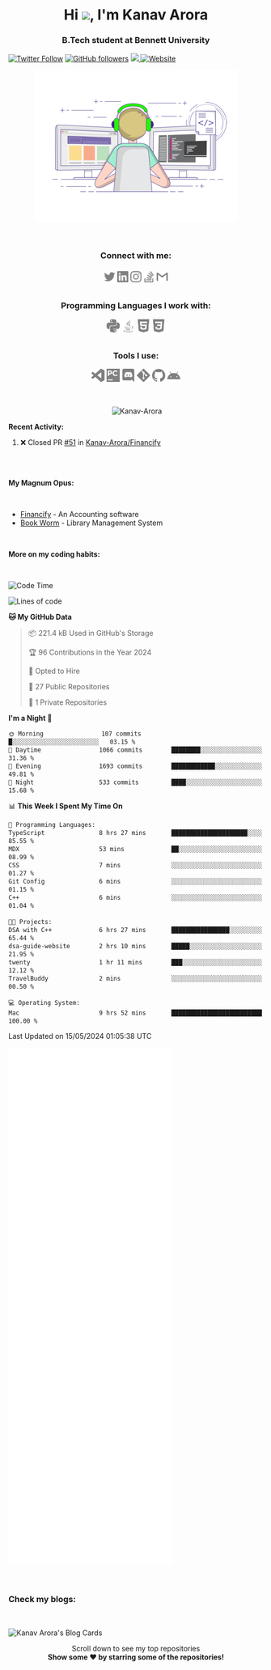 <h1 align="center">Hi <img src="https://media.giphy.com/media/hvRJCLFzcasrR4ia7z/giphy.gif" width="30px">, I'm Kanav Arora</h1>
<h3 align="center">B.Tech student at Bennett University</h3>

[![Twitter Follow](https://img.shields.io/twitter/follow/Beardy_Weird?style=social)](https://twitter.com/Beardy_Weird)
[![GitHub followers](https://img.shields.io/github/followers/Kanav-Arora?label=Follow&style=social)](https://github.com/Kanav-Arora)
<a href = "https://kanavarora1515.medium.com" >
<img src ="https://img.shields.io/badge/Medium-12100E?style=for-the-badge&logo=medium&logoColor=white">
</a>
[![Website](https://img.shields.io/badge/Kanav-Arora--green?style=social&logo=google%20chrome)](https://kanav-arora.github.io)

<p align = "center"> <img  title="Kanav Arora" alt="Kanav Arora" width="400" src="./logos/animation.gif" /> </p>

<br>

<h3 align = "center">
<b>
Connect with me: </b><br>
<br>
<a href="https://twitter.com/Beardy_Weird"><img align="center" title="Twitter - Kanav Arora" alt="Twitter" width="22px" src="./logos/twitter.svg" /></a>
<a href="www.linkedin.com/in/kanavarora1505"><img align="center" title="LinkedIn - Kanav Arora" alt="LinkedIn" width="22px" src="./logos/linkedin.svg" /></a>
<a href="https://www.instagram.com/kanav_a/"><img align="center" title="Instagram - Kanav Arora" alt="Instagram" width="22px" src="./logos/instagram.svg" /></a>
<a href="https://meta.stackexchange.com/users/937580/kanav-arora"><img align="center" title="Stack Overflow - Kanav Arora" alt="Stack Overflow" width="22px" src="./logos/stackoverflow.svg" /></a>
<a href="mailto:kanavarora1515@gmail.com"><img align="center" title="Mail - Kanav Arora" alt="Mail" width="22px" src="./logos/gmail.svg" /></a>

<br>
<br>
  
Programming Languages I work with: <br>

<img align="center" title="Python" alt="python" width="26px" src="./logos/python.svg" />
<img align="center" title="Java" alt="Java" width="26px" src="./logos/java.svg" />
<!-- <img align="left" title="Git" alt="Git" width="26px" src="./logos/git.svg" /> -->
<img align="center" title="HTML5" alt="HTML5" width="26px" src="./logos/html5.svg" />
<img align="center" title="CSS3" alt="CSS3" width="26px" src="./logos/css3.svg" />
  
<br>
<br>

Tools I use: <br>

<img align="center" title="Visual Studio Code" alt="Visual Studio Code" width="26px" src="./logos/visualstudiocode.svg" />
<img align="center" title="JetBrains PyCharm" alt="JetBrains PyCharm" width="26px" src="./logos/pycharm.svg" />
<img align="center" title="Discord" alt="Discord" width="26px" src="./logos/discord.svg" />
<img align="center" title="Git" alt="Git" width="26px" src="./logos/git.svg" />
<img align="center" title="GitHub" alt="GitHub" width="26px" src="./logos/github.svg" />
<img align="center" title="Android" alt="Android" width="26px" src="./logos/android.svg" />
</h3>

<br>

<p align = "center">&nbsp;<img align="center" src="https://github-readme-stats.vercel.app/api?username=Kanav-Arora&theme=dark&show_icons=true&locale=en" alt="Kanav-Arora" width="450" height="250" /></p>

**Recent Activity:**

<!--START_SECTION:activity-->
1. ❌ Closed PR [#51](https://github.com/Kanav-Arora/Financify/pull/51) in [Kanav-Arora/Financify](https://github.com/Kanav-Arora/Financify)
<!--END_SECTION:activity-->
<br>

<br>

**My Magnum Opus:**

<br>

- [Financify](https://github.com/Kanav-Arora/Financify) - An Accounting software
- [Book Worm](https://github.com/Kanav-Arora/Library-Management-System) - Library Management System

<br>


**More on my coding habits:**

<br>

<!--START_SECTION:waka-->
![Code Time](http://img.shields.io/badge/Code%20Time-835%20hrs%2028%20mins-blue)

![Lines of code](https://img.shields.io/badge/From%20Hello%20World%20I%27ve%20Written-1.2%20million%20lines%20of%20code-blue)

**🐱 My GitHub Data** 

> 📦 221.4 kB Used in GitHub's Storage 
 > 
> 🏆 96 Contributions in the Year 2024
 > 
> 💼 Opted to Hire
 > 
> 📜 27 Public Repositories 
 > 
> 🔑 1 Private Repositories 
 > 
**I'm a Night 🦉** 

```text
🌞 Morning                107 commits         █░░░░░░░░░░░░░░░░░░░░░░░░   03.15 % 
🌆 Daytime                1066 commits        ████████░░░░░░░░░░░░░░░░░   31.36 % 
🌃 Evening                1693 commits        ████████████░░░░░░░░░░░░░   49.81 % 
🌙 Night                  533 commits         ████░░░░░░░░░░░░░░░░░░░░░   15.68 % 
```


📊 **This Week I Spent My Time On** 

```text
💬 Programming Languages: 
TypeScript               8 hrs 27 mins       █████████████████████░░░░   85.55 % 
MDX                      53 mins             ██░░░░░░░░░░░░░░░░░░░░░░░   08.99 % 
CSS                      7 mins              ░░░░░░░░░░░░░░░░░░░░░░░░░   01.27 % 
Git Config               6 mins              ░░░░░░░░░░░░░░░░░░░░░░░░░   01.15 % 
C++                      6 mins              ░░░░░░░░░░░░░░░░░░░░░░░░░   01.04 % 

🐱‍💻 Projects: 
DSA with C++             6 hrs 27 mins       ████████████████░░░░░░░░░   65.44 % 
dsa-guide-website        2 hrs 10 mins       █████░░░░░░░░░░░░░░░░░░░░   21.95 % 
twenty                   1 hr 11 mins        ███░░░░░░░░░░░░░░░░░░░░░░   12.12 % 
TravelBuddy              2 mins              ░░░░░░░░░░░░░░░░░░░░░░░░░   00.50 % 

💻 Operating System: 
Mac                      9 hrs 52 mins       █████████████████████████   100.00 % 
```


 Last Updated on 15/05/2024 01:05:38 UTC
<!--END_SECTION:waka-->


<!-- If you're using "main" as default branch -->
![Metrics](https://github.com/Kanav-Arora/Kanav-Arora/blob/main/github-metrics.svg)

<br>

### Check my blogs:

<br>

![Kanav Arora's Blog Cards](https://github-cards-external-blogs.souravdey777.vercel.app/getMediumBlogs?username=kanavarora1515&type=horizontal)

<p align="center">
    Scroll down to see my top repositories
    <br>
    <b>
      Show some ❤️ by starring some of the repositories!
    </b>
</p>
